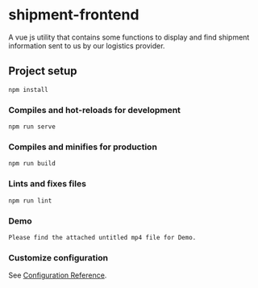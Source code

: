 # shipment-frontend
A vue js utility that contains some functions to display and find shipment information sent to us by our logistics provider.

## Project setup
```
npm install
```

### Compiles and hot-reloads for development
```
npm run serve
```

### Compiles and minifies for production
```
npm run build
```

### Lints and fixes files
```
npm run lint
```

### Demo

```
Please find the attached untitled mp4 file for Demo.
```

### Customize configuration
See [Configuration Reference](https://cli.vuejs.org/config/).
